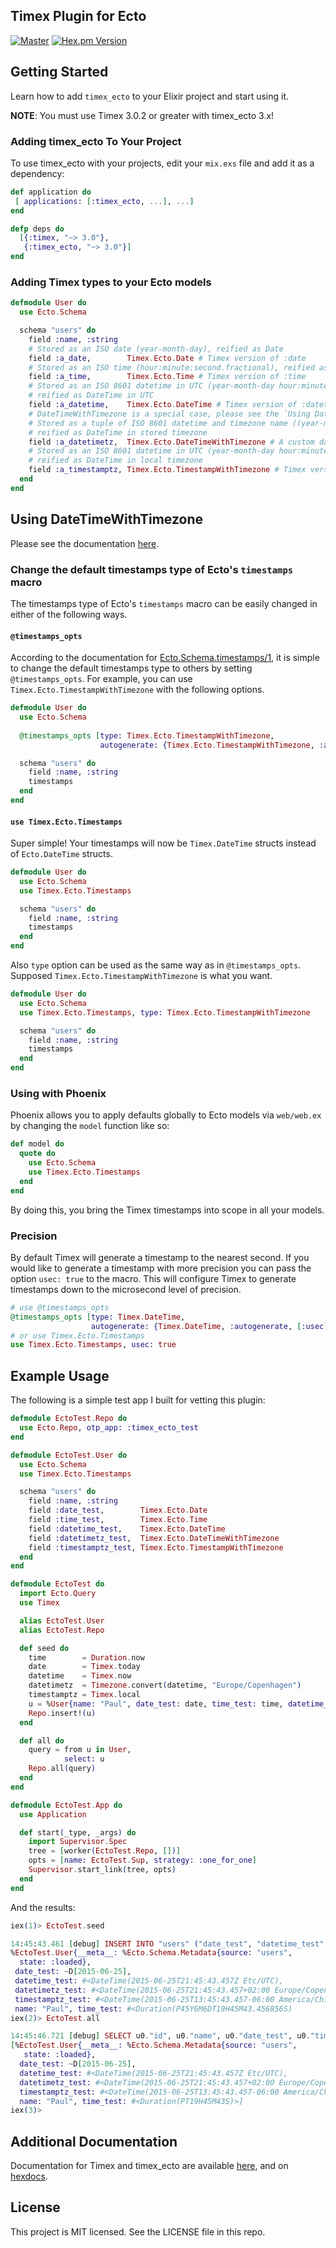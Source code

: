 ## Timex Plugin for Ecto

[![Master](https://travis-ci.org/bitwalker/timex_ecto.svg?branch=master)](https://travis-ci.org/bitwalker/timex_ecto)
[![Hex.pm Version](http://img.shields.io/hexpm/v/timex_ecto.svg?style=flat)](https://hex.pm/packages/timex_ecto)

## Getting Started

Learn how to add `timex_ecto` to your Elixir project and start using it.

**NOTE**: You must use Timex 3.0.2 or greater with timex_ecto 3.x!

### Adding timex_ecto To Your Project

To use timex_ecto with your projects, edit your `mix.exs` file and add it as a dependency:

```elixir
def application do
 [ applications: [:timex_ecto, ...], ...]
end

defp deps do
  [{:timex, "~> 3.0"},
   {:timex_ecto, "~> 3.0"}]
end
```

### Adding Timex types to your Ecto models

```elixir
defmodule User do
  use Ecto.Schema

  schema "users" do
    field :name, :string
    # Stored as an ISO date (year-month-day), reified as Date
    field :a_date,        Timex.Ecto.Date # Timex version of :date
    # Stored as an ISO time (hour:minute:second.fractional), reified as Timex.Duration
    field :a_time,        Timex.Ecto.Time # Timex version of :time
    # Stored as an ISO 8601 datetime in UTC (year-month-day hour:minute:second.fractional),
    # reified as DateTime in UTC
    field :a_datetime,    Timex.Ecto.DateTime # Timex version of :datetime
    # DateTimeWithTimezone is a special case, please see the `Using DateTimeWithTimezone` section!
    # Stored as a tuple of ISO 8601 datetime and timezone name ((year-month-day hour:minute:second.fractional, timezone)),
    # reified as DateTime in stored timezone
    field :a_datetimetz,  Timex.Ecto.DateTimeWithTimezone # A custom datatype (:datetimetz) implemented by Timex
    # Stored as an ISO 8601 datetime in UTC (year-month-day hour:minute:second.fractional),
    # reified as DateTime in local timezone
    field :a_timestamptz, Timex.Ecto.TimestampWithTimezone # Timex version of :timestamptz
  end
end
```

## Using DateTimeWithTimezone

Please see the documentation [here](https://hexdocs.pm/timex_ecto/Timex.Ecto.DateTimeWithTimezone.html#content).

### Change the default timestamps type of Ecto's `timestamps` macro

The timestamps type of Ecto's `timestamps` macro can be easily changed in either of the following ways.

#### `@timestamps_opts`

According to the documentation for [Ecto.Schema.timestamps/1](https://hexdocs.pm/ecto/Ecto.Schema.html#timestamps/1), it is simple to change the default timestamps type to others by setting `@timestamps_opts`. For example, you can use `Timex.Ecto.TimestampWithTimezone` with the following options.

```elixir
defmodule User do
  use Ecto.Schema
  
  @timestamps_opts [type: Timex.Ecto.TimestampWithTimezone,
                    autogenerate: {Timex.Ecto.TimestampWithTimezone, :autogenerate}]

  schema "users" do
    field :name, :string
    timestamps
  end
end
```

#### `use Timex.Ecto.Timestamps`

Super simple! Your timestamps will now be `Timex.DateTime` structs instead of `Ecto.DateTime` structs.

```elixir
defmodule User do
  use Ecto.Schema
  use Timex.Ecto.Timestamps

  schema "users" do
    field :name, :string
    timestamps
  end
end
```

Also `type` option can be used as the same way as in `@timestamps_opts`. Supposed `Timex.Ecto.TimestampWithTimezone` is what you want.

```elixir
defmodule User do
  use Ecto.Schema
  use Timex.Ecto.Timestamps, type: Timex.Ecto.TimestampWithTimezone

  schema "users" do
    field :name, :string
    timestamps
  end
end
```

### Using with Phoenix

Phoenix allows you to apply defaults globally to Ecto models via `web/web.ex` by changing the `model` function like so:

```elixir
def model do
  quote do
    use Ecto.Schema
    use Timex.Ecto.Timestamps
  end
end
```

By doing this, you bring the Timex timestamps into scope in all your models.


### Precision

By default Timex will generate a timestamp to the nearest second. If you would
like to generate a timestamp with more precision you can pass the option
`usec: true` to the macro. This will configure Timex to generate timestamps
down to the microsecond level of precision.

```elixir
# use @timestamps_opts
@timestamps_opts [type: Timex.DateTime,
                  autogenerate: {Timex.DateTime, :autogenerate, [:usec]}]
# or use Timex.Ecto.Timestamps
use Timex.Ecto.Timestamps, usec: true
```


## Example Usage

The following is a simple test app I built for vetting this plugin:

```elixir
defmodule EctoTest.Repo do
  use Ecto.Repo, otp_app: :timex_ecto_test
end

defmodule EctoTest.User do
  use Ecto.Schema
  use Timex.Ecto.Timestamps

  schema "users" do
    field :name, :string
    field :date_test,        Timex.Ecto.Date
    field :time_test,        Timex.Ecto.Time
    field :datetime_test,    Timex.Ecto.DateTime
    field :datetimetz_test,  Timex.Ecto.DateTimeWithTimezone
    field :timestamptz_test, Timex.Ecto.TimestampWithTimezone
  end
end

defmodule EctoTest do
  import Ecto.Query
  use Timex

  alias EctoTest.User
  alias EctoTest.Repo

  def seed do
    time        = Duration.now
    date        = Timex.today
    datetime    = Timex.now
    datetimetz  = Timezone.convert(datetime, "Europe/Copenhagen")
    timestamptz = Timex.local
    u = %User{name: "Paul", date_test: date, time_test: time, datetime_test: datetime, datetimetz_test: datetimetz, timestamptz_test: timestamptz}
    Repo.insert!(u)
  end

  def all do
    query = from u in User,
            select: u
    Repo.all(query)
  end
end

defmodule EctoTest.App do
  use Application

  def start(_type, _args) do
    import Supervisor.Spec
    tree = [worker(EctoTest.Repo, [])]
    opts = [name: EctoTest.Sup, strategy: :one_for_one]
    Supervisor.start_link(tree, opts)
  end
end
```

And the results:

```elixir
iex(1)> EctoTest.seed

14:45:43.461 [debug] INSERT INTO "users" ("date_test", "datetime_test", "datetimetz_test", "name", "time_test") VALUES ($1, $2, $3, $4, $5) RETURNING "id" [{2015, 6, 25}, {{2015, 6, 25}, {19, 45, 43, 457000}}, {{{2015, 6, 25}, {21, 45, 43, 457000}}, "Europe/Copenhagen"}, "Paul", {19, 45, 43, 457000}] OK query=3.9ms
%EctoTest.User{__meta__: %Ecto.Schema.Metadata{source: "users",
  state: :loaded},
 date_test: ~D[2015-06-25],
 datetime_test: #<DateTime(2015-06-25T21:45:43.457Z Etc/UTC),
 datetimetz_test: #<DateTime(2015-06-25T21:45:43.457+02:00 Europe/Copenhagen),
 timestamptz_test: #<DateTime(2015-06-25T13:45:43.457-06:00 America/Chicago),
 name: "Paul", time_test: #<Duration(P45Y6M6DT19H45M43.456856S)
iex(2)> EctoTest.all

14:45:46.721 [debug] SELECT u0."id", u0."name", u0."date_test", u0."time_test", u0."datetime_test", u0."datetimetz_test" FROM "users" AS u0 [] OK query=0.7ms
[%EctoTest.User{__meta__: %Ecto.Schema.Metadata{source: "users",
   state: :loaded},
  date_test: ~D[2015-06-25],
  datetime_test: #<DateTime(2015-06-25T21:45:43.457Z Etc/UTC),
  datetimetz_test: #<DateTime(2015-06-25T21:45:43.457+02:00 Europe/Copenhagen),
  timestamptz_test: #<DateTime(2015-06-25T13:45:43.457-06:00 America/Chicago),
  name: "Paul", time_test: #<Duration(PT19H45M43S)>]
iex(3)>
```

## Additional Documentation

Documentation for Timex and timex_ecto are available
[here], and on [hexdocs].

[here]: https://hexdocs.pm/timex
[hexdocs]: http://hexdocs.pm/timex_ecto/

## License

This project is MIT licensed. See the LICENSE file in this repo.

